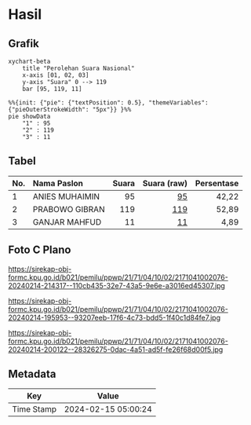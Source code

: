 # Hasil

## Grafik

```mermaid
xychart-beta
    title "Perolehan Suara Nasional"
    x-axis [01, 02, 03]
    y-axis "Suara" 0 --> 119
    bar [95, 119, 11]
```

```mermaid
%%{init: {"pie": {"textPosition": 0.5}, "themeVariables": {"pieOuterStrokeWidth": "5px"}} }%%
pie showData
    "1" : 95
    "2" : 119
    "3" : 11
```

## Tabel

| No. | Nama Paslon    | Suara | Suara (raw) | Persentase |
|:--- |:-------------- | -----:| -----------:| ----------:|
| 1   | ANIES MUHAIMIN | 95    | [95][p-1]   | 42,22      |
| 2   | PRABOWO GIBRAN | 119   | [119][p-2]  | 52,89      |
| 3   | GANJAR MAHFUD  | 11    | [11][p-3]   | 4,89       |


[p-1]: https://github.com/gigit-pemilu/pemilu-2024/blob/main/pilpres/hitung-suara/sub/21-kepulauan-riau/sub/71-kota-batam/sub/04-nongsa/sub/1002-batu-besar/sub/076-tps/sub/paslon-1.txt
[p-2]: https://github.com/gigit-pemilu/pemilu-2024/blob/main/pilpres/hitung-suara/sub/21-kepulauan-riau/sub/71-kota-batam/sub/04-nongsa/sub/1002-batu-besar/sub/076-tps/sub/paslon-2.txt
[p-3]: https://github.com/gigit-pemilu/pemilu-2024/blob/main/pilpres/hitung-suara/sub/21-kepulauan-riau/sub/71-kota-batam/sub/04-nongsa/sub/1002-batu-besar/sub/076-tps/sub/paslon-3.txt

## Foto C Plano

https://sirekap-obj-formc.kpu.go.id/b021/pemilu/ppwp/21/71/04/10/02/2171041002076-20240214-214317--110cb435-32e7-43a5-9e6e-a3016ed45307.jpg

https://sirekap-obj-formc.kpu.go.id/b021/pemilu/ppwp/21/71/04/10/02/2171041002076-20240214-195953--93207eeb-17f6-4c73-bdd5-1f40c1d84fe7.jpg

https://sirekap-obj-formc.kpu.go.id/b021/pemilu/ppwp/21/71/04/10/02/2171041002076-20240214-200122--28326275-0dac-4a51-ad5f-fe26f68d00f5.jpg


## Metadata

| Key        | Value               |
| ---------- | ------------------- |
| Time Stamp | 2024-02-15 05:00:24 |



